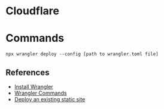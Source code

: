 # Cloudflare

# Commands

```
npx wrangler deploy --config [path to wrangler.toml file]
```

## References

- [Install Wrangler](https://developers.cloudflare.com/workers/wrangler/install-and-update/)
- [Wrangler Commands](https://developers.cloudflare.com/workers/wrangler/commands/#deploy)
- [Deploy an existing static site](https://developers.cloudflare.com/workers/configuration/sites/start-from-existing/)
